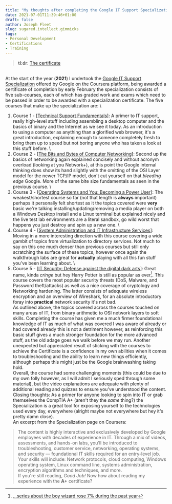 ```yaml
---
title: "My thoughts after completing the Google IT Support Specialization"
date: 2021-07-01T11:39:46+01:00
draft: false
author: Joseph Fleet
slug: sugared.intellect.gimmicks
tags:
- Personal Development
- Certifications
- Training
---
```


> **tl:dr**: [The certificate]
<!--more--> 
\
At the start of the year (**2021**) I undertook the [Google IT Support Specialization] offered by Google on the Coursera platform, being awarded a certificate of completion by early February the specialization consists of five sub-courses, each of which has graded work and exams which need to be passed in order to be awarded with a specialization certificate.
The five courses that make up the specialization are:
\
1. Course 1 - [[Technical Support Fundamentals]]: 
A primer to IT support, really high-level stuff including assembling a desktop computer and the basics of binary and the Internet as we see it today. As an introduction to using a computer as anything than a glorified web browser, it's a great introduction, explaining enough to someone completely fresh to bring them up to speed but not boring anyone who has taken a look at this stuff before.
\
2. Course 2 - [[The Bits and Bytes of Computer Networking]]:
Second up the basics of networking again explained concisely and without acronym overload (looking at you Network+), at this point the Google internal thinking does show its hand slightly with the omitting of the OSI Layer model for the newer TCP/IP model, don't cut yourself on that *bleeding edge* Google. More of the same bite size fundamentals as seen in the previous course.
\
3. Course 3 - [[Operating Systems and You: Becoming a Power User]]:
The weakest/shortest course so far (not that length is **always** important) perhaps it personally felt shortest as it the topics covered were **very** basic we're talking installing/updating/removing a media player on both a Windows Desktop install and a Linux terminal but explained nicely and the live test lab environments are a literal sandbox, go wild worst that happens you just destroy and spin up a new one.
\
4. Course 4 - [[System Administration and IT Infrastructure Services]]:
Moving in a more interesting direction with this course covering a wide gambit of topics from virtualization to directory services. Not much to say on this one much denser than previous courses but still only scratching the surface of these topics, however once again the walkthrough labs are great for **actually** playing with all this fun stuff you've been learning about.
\
5. Course 5 - [[IT Security: Defense against the digital dark arts]]:
Great name, kinda *cringe* but hey Harry Potter is still as popular as ever[^1]. This course covers the most popular security threats (DoS, Malware, and Password theft/attacks) as well as a nice coverage of cryptology and Networking hardening. The latter consists of adequate wireless encryption and an overview of Wireshark, for an absolute introductory foray into **practical** network security it's not bad.
\
As outlined above, the topics covered across the courses touched on many areas of IT, from binary arithmetic to OSI network layers to soft skills. Completing the course has given me a much firmer foundational knowledge of IT as much of what was covered I was aware of already or had covered already this is not a detriment however, as reinforcing this basic stuff gives a much stronger foundation for the more advanced stuff, as the old adage goes we walk before we may run. Another unexpected but appreciated result of sticking with the courses to achieve the Certificate is a confidence in my own abilities when it comes to troubleshooting and the ability to learn new things efficiently, although perhaps this might just be the Google brainwashing taking hold.
\
Overall, the course had some challenging moments (this could be due to my own folly however, as I will admit I seriously sped through some material), but the video explanations are adequate with plenty of additional reading and quizzes to ensure you've understood the content. Closing thoughts: As a primer for anyone looking to spin into IT or grab themselves the CompTIA A+ (aren't they the *same* thing?) the Specialization is a great tool for exposing yourself to the technologies used every day, everywhere (alright maybe not everywhere but hey it's pretty damn close).
\
An excerpt from the Specialization page on Coursera:
> The content is highly interactive and exclusively developed by Google employees with decades of experience in IT.
> Through a mix of videos, assessments, and hands-on labs, you’ll be introduced to troubleshooting, customer service, networking, operating systems, and security — foundational IT skills required for an entry-level job. 
>Your skills will include: Network protocols, cloud computing, Windows operating system, Linux command line, systems administration, encryption algorithms and techniques, and more.
\
If you're still reading, *Good Job!* Now how about reading my experience with the **A+** certificate?

[The certificate]: <https://coursera.org/share/bee53d4980a3b729680b29dc3b079a88>
[Google IT Support Specialization]: <https://www.coursera.org/professional-certificates/google-it-support>
[Technical Support Fundamentals]: <https://www.coursera.org/learn/technical-support-fundamentals>
[The Bits and Bytes of Computer Networking]: <https://www.coursera.org/learn/computer-networking>
[Operating Systems and You: Becoming a Power User]: <https://www.coursera.org/learn/os-power-user>
[System Administration and IT Infrastructure Services]: <https://www.coursera.org/learn/system-administration-it-infrastructure-services>
[IT Security: Defense against the digital dark arts]: <https://www.coursera.org/learn/it-security>

[^1]: [...series about the boy wizard rose 7% during the past year](https://www.theguardian.com/business/2021/jun/02/bloomsbury-profits-jump-as-joy-of-reading-rediscovered-in-lockdown-harry-potter#:~:text=The%20Harry%20Potter%20books%20by%20JK%20Rowling%20continue%20to%20attract%20new%20readers%2C%20almost%20a%20quarter%20of%20a%20century%20after%20their%20first%20publication.%20Bloomsbury%20said%20sales%20of%20the%20series%20about%20the%20boy%20wizard%20rose%207%25%20during%20the%20past%20year.)